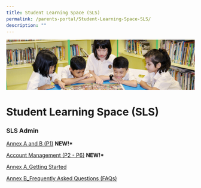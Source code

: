 ```yaml
---
title: Student Learning Space (SLS)
permalink: /parents-portal/Student-Learning-Space-SLS/
description: ""
---
```

![](/images/banner.gif)

  
Student Learning Space (SLS)
============================

### SLS Admin

[Annex A and B (P1)](/files/Annex%20A%20and%20B%20for%20SLS_P1.pdf) **NEW!\***

[Account Management (P2 - P6)](/files/SLS%20Account%20Management%20-%20Guide%20for%20P2%20to%20P6%20Students.pdf) **NEW!\***

[Annex A_Getting Started](/files/Annex%20A_Getting_Started.pdf)

[Annex B_Frequently Asked Questions (FAQs)](/files/Annex%20B_SLS_FAQs.pdf)